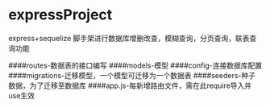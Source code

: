# expressProject
express+sequelize 脚手架进行数据库增删改查，模糊查询，分页查询，联表查询功能

####routes-数据表的接口编写
####models-模型
####config-连接数据库配置
####migrations-迁移模型，一个模型可迁移为一个数据表
####seeders-种子数据，为了迁移至数据库
####app.js-每新增路由文件，需在此require导入并use生效
